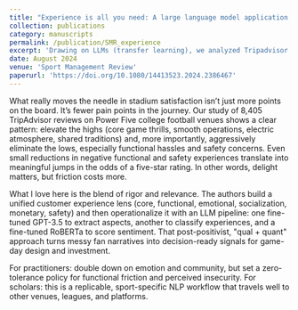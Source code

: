 ```yaml
---
title: "Experience is all you need: A large language model application of fine-tuned GPT-3.5 and RoBERTa for aspect-based sentiment analysis of college football stadium reviews"
collection: publications
category: manuscripts
permalink: /publication/SMR_experience
excerpt: 'Drawing on LLMs (transfer learning), we analyzed Tripadvisor reviews to identify the key drivers of exceptional college football game day experience.'
date: August 2024
venue: 'Sport Management Review'
paperurl: 'https://doi.org/10.1080/14413523.2024.2386467'
---
```


What really moves the needle in stadium satisfaction isn’t just more points on the board. It’s fewer pain points in the journey. Our study of 8,405 TripAdvisor reviews on Power Five college football venues shows a clear pattern: elevate the highs (core game thrills, smooth operations, electric atmosphere, shared traditions) and, more importantly, aggressively eliminate the lows, especially functional hassles and safety concerns. Even small reductions in negative functional and safety experiences translate into meaningful jumps in the odds of a five-star rating. In other words, delight matters, but friction costs more.

What I love here is the blend of rigor and relevance. The authors build a unified customer experience lens (core, functional, emotional, socialization, monetary, safety) and then operationalize it with an LLM pipeline: one fine-tuned GPT-3.5 to extract aspects, another to classify experiences, and a fine-tuned RoBERTa to score sentiment. That post-positivist, "qual + quant" approach turns messy fan narratives into decision-ready signals for game-day design and investment.

For practitioners: double down on emotion and community, but set a zero-tolerance policy for functional friction and perceived insecurity. For scholars: this is a replicable, sport-specific NLP workflow that travels well to other venues, leagues, and platforms.
